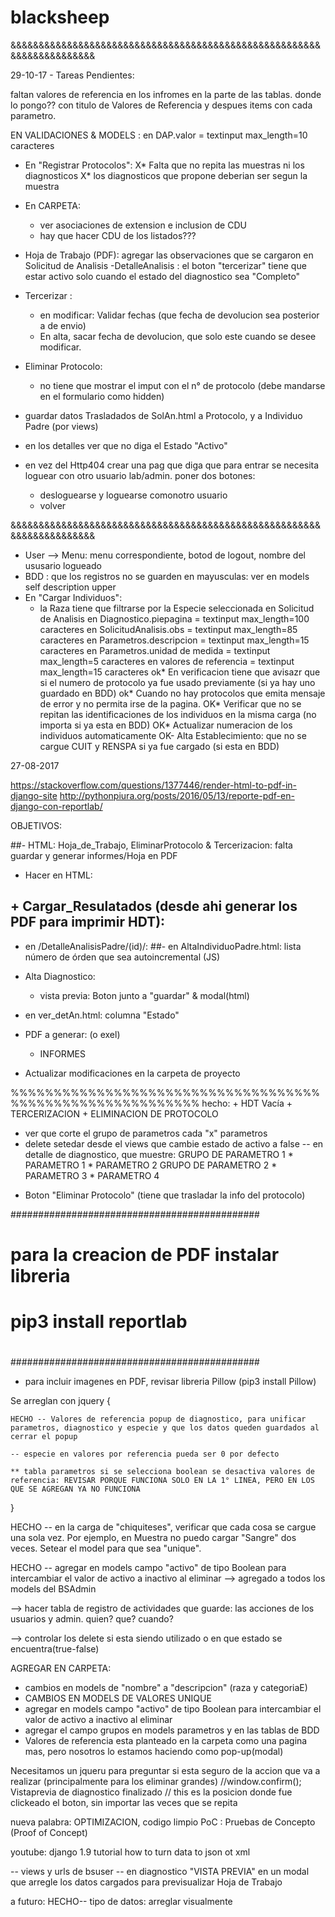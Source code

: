 # blacksheep

&&&&&&&&&&&&&&&&&&&&&&&&&&&&&&&&&&&&&&&&&&&&&&&&&&&&&&&&&&&&&&&&&&&&&&

29-10-17 - Tareas Pendientes:

faltan valores de referencia en los infromes en la parte de las tablas. donde lo pongo?? con titulo de Valores de Referencia y despues items con cada parametro.

EN VALIDACIONES & MODELS :
en DAP.valor = textinput max_length=10 caracteres

- En "Registrar Protocolos":
	X* Falta que no repita las muestras ni los diagnosticos
	X* los diagnosticos que propone deberian ser segun la muestra

- En CARPETA:
	* ver asociaciones de extension e inclusion de CDU
	* hay que hacer CDU de los listados???

- Hoja de Trabajo (PDF): agregar las observaciones que se cargaron en Solicitud de Analisis
-DetalleAnalisis :  el boton "tercerizar" tiene que estar activo solo cuando el estado del diagnostico sea "Completo"

- Tercerizar : 
	* en modificar: Validar fechas (que fecha de devolucion sea posterior a de envio)
	* En alta, sacar fecha de devolucion, que solo este cuando se desee modificar.

- Eliminar Protocolo:
	* no tiene que mostrar el imput con el n° de protocolo (debe mandarse en el formulario como hidden)

- guardar datos Trasladados de SolAn.html a Protocolo, y a  Individuo Padre (por views)

- en los detalles ver que no diga el Estado "Activo"

- en vez del Http404 crear una pag que diga que para entrar se necesita loguear con otro usuario lab/admin. poner dos botones: 
	* desloguearse y loguearse comonotro usuario
	* volver


&&&&&&&&&&&&&&&&&&&&&&&&&&&&&&&&&&&&&&&&&&&&&&&&&&&&&&&&&&&&&&&&&&&&&&
- User --> Menu: menu correspondiente, botod de logout, nombre del ususario logueado
- BDD :  que los registros no se guarden en mayusculas: ver en models self description upper
- En "Cargar Individuos":
	* la Raza tiene que filtrarse por la Especie seleccionada en Solicitud de Analisis
en Diagnostico.piepagina = textinput max_length=100 caracteres
en SolicitudAnalisis.obs = textinput max_length=85 caracteres
en Parametros.descripcion = textinput max_length=15 caracteres
en Parametros.unidad de medida = textinput max_length=5 caracteres
en valores de referencia = textinput max_length=15 caracteres
	ok* En verificacion tiene que avisazr que si el numero de protocolo ya fue usado previamente (si ya hay uno guardado en BDD)
	ok* Cuando no hay protocolos que emita mensaje de error y no permita irse de la pagina.
	OK* Verificar que no se repitan las identificaciones de los individuos en la misma carga (no importa si ya esta en BDD)
	OK* Actualizar numeracion de los individuos automaticamente
OK- Alta Establecimiento: que no se cargue CUIT y RENSPA si ya fue cargado (si esta en BDD)

27-08-2017

https://stackoverflow.com/questions/1377446/render-html-to-pdf-in-django-site
http://pythonpiura.org/posts/2016/05/13/reporte-pdf-en-django-con-reportlab/

OBJETIVOS:

##- HTML: Hoja_de_Trabajo, EliminarProtocolo & Tercerizacion: falta guardar y generar informes/Hoja en PDF

- Hacer en HTML: 
## + Cargar_Resulatados (desde ahi generar los PDF para imprimir HDT): 
- en /DetalleAnalisisPadre/(id)/:
##- en AltaIndividuoPadre.html: lista número de órden que sea autoincremental (JS)

- Alta Diagnostico: 
 	+ vista previa: Boton junto a "guardar" & modal(html)
- en ver_detAn.html: columna "Estado"
- PDF a generar: (o exel)
	+ INFORMES
- Actualizar modificaciones en la carpeta de proyecto

%%%%%%%%%%%%%%%%%%%%%%%%%%%%%%%%%%%%%%%%%%%%%%%%%%%%%%%%%%
hecho:
	+ HDT Vacía
	+ TERCERIZACION
	+ ELIMINACION DE PROTOCOLO
- ver que corte el grupo de parametros cada "x" parametros
- delete setedar desde el views que cambie estado de activo a false
-- en detalle de diagnostico, que muestre:
		GRUPO DE PARAMETRO 1
			* PARAMETRO 1
			* PARAMETRO 2
		GRUPO DE PARAMETRO 2
			* PARAMETRO 3
			* PARAMETRO 4
+ Boton "Eliminar Protocolo" (tiene que trasladar la info del protocolo)

#############################################
#											#
# para la creacion de PDF instalar libreria	#
# pip3 install reportlab					#
# 											#
#############################################

* para incluir imagenes en PDF, revisar libreria Pillow  (pip3 install Pillow)








Se arreglan con jquery {

	HECHO -- Valores de referencia popup de diagnostico, para unificar parametros, diagnostico y especie y que los datos queden guardados al cerrar el popup
	
	-- especie en valores por referencia pueda ser 0 por defecto

	** tabla parametros si se selecciona boolean se desactiva valores de referencia: REVISAR PORQUE FUNCIONA SOLO EN LA 1° LINEA, PERO EN LOS QUE SE AGREGAN YA NO FUNCIONA

}

HECHO -- en la carga de "chiquiteses", verificar que cada cosa se cargue una sola vez. Por ejemplo, en Muestra no puedo cargar "Sangre" dos veces. Setear el model para que sea "unique".

HECHO -- agregar en models campo "activo" de tipo Boolean para intercambiar el valor de activo a inactivo al eliminar --> agregado a todos los models del BSAdmin

--> hacer tabla de registro de actividades que guarde: las acciones de los usuarios y admin. quien? que? cuando?

--> controlar los delete si esta siendo utilizado o en que estado se encuentra(true-false)

AGREGAR EN CARPETA:
- cambios en models de "nombre" a "descripcion" (raza y categoriaE)
- CAMBIOS EN MODELS DE VALORES UNIQUE
- agregar en models campo "activo" de tipo Boolean para intercambiar el valor de activo a inactivo al eliminar
- agregar el campo grupos en models parametros y en las tablas de BDD
- Valores de referencia esta planteado en la carpeta como una pagina mas, pero nosotros lo estamos haciendo como pop-up(modal)

 Necesitamos un jqueru para preguntar si esta seguro de la accion que va a realizar (principalmente para los eliminar grandes)
//window.confirm(); 
 Vistaprevia de diagnostico finalizado
// this es la posicion donde fue clickeado el boton, sin importar las veces que se repita
	
nueva palabra: OPTIMIZACION, codigo limpio
PoC : Pruebas de Concepto (Proof of Concept)

youtube: django 1.9 tutorial how to turn data to json ot xml






-- views y urls de bsuser
-- en diagnostico "VISTA PREVIA" en un modal que arregle los datos cargados para previsualizar Hoja de Trabajo


a futuro:
HECHO-- tipo de datos: arreglar visualmente